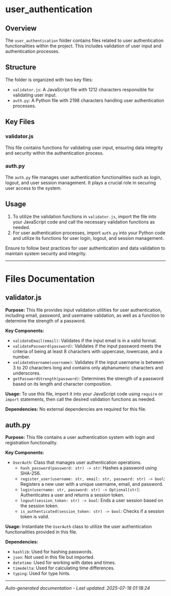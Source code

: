 # user_authentication

## Overview
The `user_authentication` folder contains files related to user authentication functionalities within the project. This includes validation of user input and authentication processes.

## Structure
The folder is organized with two key files:
- `validator.js`: A JavaScript file with 1212 characters responsible for validating user input.
- `auth.py`: A Python file with 2198 characters handling user authentication processes.

## Key Files
### validator.js
This file contains functions for validating user input, ensuring data integrity and security within the authentication process.

### auth.py
The `auth.py` file manages user authentication functionalities such as login, logout, and user session management. It plays a crucial role in securing user access to the system.

## Usage
1. To utilize the validation functions in `validator.js`, import the file into your JavaScript code and call the necessary validation functions as needed.
2. For user authentication processes, import `auth.py` into your Python code and utilize its functions for user login, logout, and session management.

Ensure to follow best practices for user authentication and data validation to maintain system security and integrity.

---

# Files Documentation

## validator.js

**Purpose:** This file provides input validation utilities for user authentication, including email, password, and username validation, as well as a function to determine the strength of a password.

**Key Components:**
- `validateEmail(email)`: Validates if the input email is in a valid format.
- `validatePassword(password)`: Validates if the input password meets the criteria of being at least 8 characters with uppercase, lowercase, and a number.
- `validateUsername(username)`: Validates if the input username is between 3 to 20 characters long and contains only alphanumeric characters and underscores.
- `getPasswordStrength(password)`: Determines the strength of a password based on its length and character composition.

**Usage:** To use this file, import it into your JavaScript code using `require` or `import` statements, then call the desired validation functions as needed.

**Dependencies:** No external dependencies are required for this file.

## auth.py

**Purpose:** This file contains a user authentication system with login and registration functionality.

**Key Components:**
- `UserAuth`: Class that manages user authentication operations.
  - `hash_password(password: str) -> str`: Hashes a password using SHA-256.
  - `register_user(username: str, email: str, password: str) -> bool`: Registers a new user with a unique username, email, and password.
  - `login(username: str, password: str) -> Optional[str]`: Authenticates a user and returns a session token.
  - `logout(session_token: str) -> bool`: Ends a user session based on the session token.
  - `is_authenticated(session_token: str) -> bool`: Checks if a session token is valid.

**Usage:** Instantiate the `UserAuth` class to utilize the user authentication functionalities provided in this file.

**Dependencies:** 
- `hashlib`: Used for hashing passwords.
- `json`: Not used in this file but imported.
- `datetime`: Used for working with dates and times.
- `timedelta`: Used for calculating time differences.
- `typing`: Used for type hints.

---
*Auto-generated documentation - Last updated: 2025-07-18 01:18:24*
